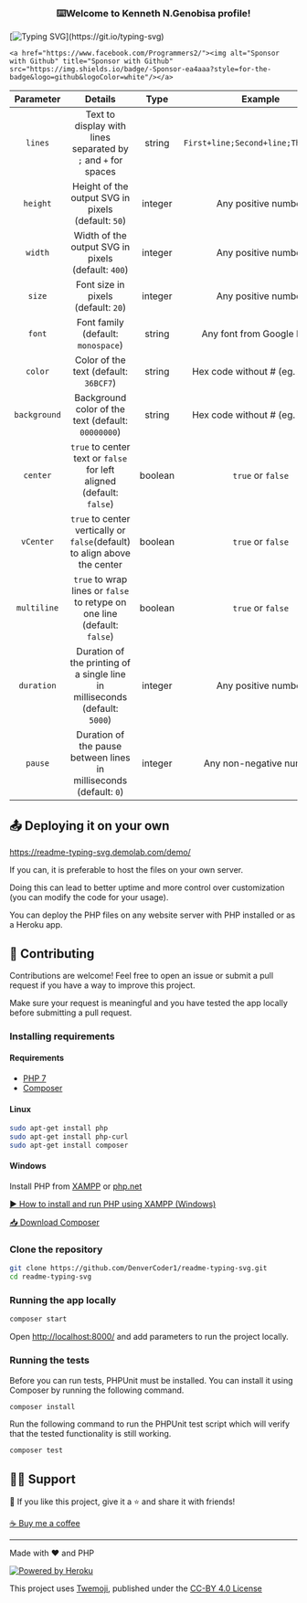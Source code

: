 <!-- markdownlint-disable MD033 MD041-->
<p align="center">
     <h3 align="center">⌨️Welcome to Kenneth N.Genobisa profile! </h3>
</p>

 [![Typing SVG](https://readme-typing-svg.demolab.com?font=Exo2&pause=100&color=92F765&background=28A4FF00&center=true&vCenter=true&width=502&lines=I'm+Kenneth+N+Genobisa;Full-stack+web+and+apps+Developer;Always+Learning+new+things;First%2Csolve+the+problem.+Then%2C+write+the+code.;Make+it+work%2C+make+it+right%2C+make+it+fast.)](https://git.io/typing-svg)
 
 <!-- markdownlint-disable MD033 -->
<p align="left">  

    <a href="https://www.facebook.com/Programmers2/"><img alt="Sponsor with Github" title="Sponsor with Github" src="https://img.shields.io/badge/-Sponsor-ea4aaa?style=for-the-badge&logo=github&logoColor=white"/></a>
</p>
   
<!-- markdownlint-enable MD033 -->

  
|  Parameter   |                                   Details                                   |  Type   |               Example               |
| :----------: | :-------------------------------------------------------------------------: | :-----: | :---------------------------------: |
|   `lines`    |       Text to display with lines separated by `;` and `+` for spaces        | string  | `First+line;Second+line;Third+line` |
|   `height`   |             Height of the output SVG in pixels (default: `50`)              | integer |         Any positive number         |
|   `width`    |             Width of the output SVG in pixels (default: `400`)              | integer |         Any positive number         |
|    `size`    |                     Font size in pixels (default: `20`)                     | integer |         Any positive number         |
|    `font`    |                     Font family (default: `monospace`)                      | string  |     Any font from Google Fonts      |
|   `color`    |                    Color of the text (default: `36BCF7`)                    | string  |  Hex code without # (eg. `F724A9`)  |
| `background` |             Background color of the text (default: `00000000`)              | string  |  Hex code without # (eg. `FEFF4C`)  |
|   `center`   |    `true` to center text or `false` for left aligned (default: `false`)     | boolean |          `true` or `false`          |
|  `vCenter`   |  `true` to center vertically or `false`(default) to align above the center  | boolean |          `true` or `false`          |
| `multiline`  |  `true` to wrap lines or `false` to retype on one line (default: `false`)   | boolean |          `true` or `false`          |
|  `duration`  | Duration of the printing of a single line in milliseconds (default: `5000`) | integer |         Any positive number         |
|   `pause`    |     Duration of the pause between lines in milliseconds (default: `0`)      | integer |       Any non-negative number       |

## 📤 Deploying it on your own
https://readme-typing-svg.demolab.com/demo/

If you can, it is preferable to host the files on your own server.

Doing this can lead to better uptime and more control over customization (you can modify the code for your usage).

You can deploy the PHP files on any website server with PHP installed or as a Heroku app.

 

## 🤗 Contributing

Contributions are welcome! Feel free to open an issue or submit a pull request if you have a way to improve this project.

Make sure your request is meaningful and you have tested the app locally before submitting a pull request.

### Installing requirements

#### Requirements

-   [PHP 7](https://www.apachefriends.org/index.html)
-   [Composer](https://getcomposer.org)

#### Linux

```bash
sudo apt-get install php
sudo apt-get install php-curl
sudo apt-get install composer
```

#### Windows

Install PHP from [XAMPP](https://www.apachefriends.org/index.html) or [php.net](https://windows.php.net/download)

[▶ How to install and run PHP using XAMPP (Windows)](https://www.youtube.com/watch?v=K-qXW9ymeYQ)

[📥 Download Composer](https://getcomposer.org/download/)

### Clone the repository

```bash
git clone https://github.com/DenverCoder1/readme-typing-svg.git
cd readme-typing-svg
```

### Running the app locally

```bash
composer start
```

Open <http://localhost:8000/> and add parameters to run the project locally.

### Running the tests

Before you can run tests, PHPUnit must be installed. You can install it using Composer by running the following command.

```bash
composer install
```

Run the following command to run the PHPUnit test script which will verify that the tested functionality is still working.

```bash
composer test
```

## 🙋‍♂️ Support

💙 If you like this project, give it a ⭐ and share it with friends!

<!-- markdownlint-disable MD033 -->
 

[☕ Buy me a coffee](https://ko-fi.com/jlawrence)

---

Made with ❤️ and PHP

<!-- markdownlint-disable MD033 -->

<a href="https://heroku.com/"><img alt="Powered by Heroku" title="Powered by Heroku" src="https://img.shields.io/badge/-Powered%20by%20Heroku-6567a5?style=for-the-badge&logo=heroku&logoColor=white"/></a>

<!-- markdownlint-enable MD033 -->

This project uses [Twemoji](https://github.com/twitter/twemoji), published under the [CC-BY 4.0 License](https://creativecommons.org/licenses/by/4.0/)
